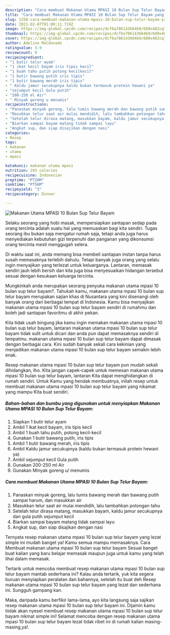 ```yaml
---
description: "Cara membuat Makanan Utama MPASI 10 Bulan Sup Telur Bayam yang enak Untuk Jualan"
title: "Cara membuat Makanan Utama MPASI 10 Bulan Sup Telur Bayam yang enak Untuk Jualan"
slug: 1258-cara-membuat-makanan-utama-mpasi-10-bulan-sup-telur-bayam-yang-enak-untuk-jualan
date: 2021-02-07T01:09:11.719Z
image: https://img-global.cpcdn.com/recipes/dcf6a786143664b9/680x482cq70/makanan-utama-mpasi-10-bulan-sup-telur-bayam-foto-resep-utama.jpg
thumbnail: https://img-global.cpcdn.com/recipes/dcf6a786143664b9/680x482cq70/makanan-utama-mpasi-10-bulan-sup-telur-bayam-foto-resep-utama.jpg
cover: https://img-global.cpcdn.com/recipes/dcf6a786143664b9/680x482cq70/makanan-utama-mpasi-10-bulan-sup-telur-bayam-foto-resep-utama.jpg
author: Adeline Maldonado
ratingvalue: 3.9
reviewcount: 9
recipeingredient:
- "1 butir telur ayam"
- "1 ikat kecil bayam iris tipis kecil"
- "1 buah tahu putih potong kecilkecil"
- "1 butir bawang putih iris tipis"
- "1 butir bawang merah iris tipis"
- " Kaldu jamur secukupnya kaldu bukan termasuk protein hewani ya"
- "sejumput kecil Gula putih"
- "200-250 ml Air"
- " Minyak goreng u menumis"
recipeinstructions:
- "Panaskan minyak goreng, lalu tumis bawang merah dan bawang putih sampai harum, dan masukkan air"
- "Masukkan telur saat air mulai mendidih, lalu tambahkan potongan tahu"
- "Setelah telur dirasa matang, masukkan bayam, kaldu jamur secukupnya dan gula putih sejumput kecil"
- "Biarkan sampai bayam matang tidak sampai layu"
- "Angkat sup, dan siap disajikan dengan nasi"
categories:
- Resep
tags:
- makanan
- utama
- mpasi

katakunci: makanan utama mpasi 
nutrition: 293 calories
recipecuisine: Indonesian
preptime: "PT20M"
cooktime: "PT56M"
recipeyield: "3"
recipecategory: Dinner

---
```



![Makanan Utama MPASI 10 Bulan Sup Telur Bayam](https://img-global.cpcdn.com/recipes/dcf6a786143664b9/680x482cq70/makanan-utama-mpasi-10-bulan-sup-telur-bayam-foto-resep-utama.jpg)

Selaku seorang yang hobi masak, mempersiapkan santapan sedap pada orang tercinta adalah suatu hal yang memuaskan bagi kita sendiri. Tugas seorang ibu bukan saja mengatur rumah saja, tetapi anda juga harus menyediakan kebutuhan gizi terpenuhi dan panganan yang dikonsumsi orang tercinta mesti menggugah selera.

Di waktu  saat ini, anda memang bisa membeli santapan instan tanpa harus susah memasaknya terlebih dahulu. Tetapi banyak juga orang yang selalu ingin menyajikan yang terlezat untuk keluarganya. Lantaran, memasak sendiri jauh lebih bersih dan kita juga bisa menyesuaikan hidangan tersebut sesuai dengan kesukaan keluarga tercinta. 



Mungkinkah anda merupakan seorang penyuka makanan utama mpasi 10 bulan sup telur bayam?. Tahukah kamu, makanan utama mpasi 10 bulan sup telur bayam merupakan sajian khas di Nusantara yang kini disenangi oleh banyak orang dari berbagai tempat di Indonesia. Kamu bisa menyajikan makanan utama mpasi 10 bulan sup telur bayam sendiri di rumahmu dan boleh jadi santapan favoritmu di akhir pekan.

Kita tidak usah bingung jika kamu ingin memakan makanan utama mpasi 10 bulan sup telur bayam, lantaran makanan utama mpasi 10 bulan sup telur bayam tidak sulit untuk dicari dan anda pun dapat memasaknya sendiri di tempatmu. makanan utama mpasi 10 bulan sup telur bayam dapat dimasak dengan berbagai cara. Kini sudah banyak sekali cara kekinian yang menjadikan makanan utama mpasi 10 bulan sup telur bayam semakin lebih enak.

Resep makanan utama mpasi 10 bulan sup telur bayam pun mudah sekali dihidangkan, lho. Kita jangan capek-capek untuk memesan makanan utama mpasi 10 bulan sup telur bayam, lantaran Kita dapat menghidangkan di rumah sendiri. Untuk Kamu yang hendak membuatnya, inilah resep untuk membuat makanan utama mpasi 10 bulan sup telur bayam yang nikamat yang mampu Kita buat sendiri.

<!--inarticleads1-->

##### Bahan-bahan dan bumbu yang digunakan untuk menyiapkan Makanan Utama MPASI 10 Bulan Sup Telur Bayam:

1. Siapkan 1 butir telur ayam
1. Ambil 1 ikat kecil bayam, iris tipis kecil
1. Ambil 1 buah tahu putih, potong kecil-kecil
1. Gunakan 1 butir bawang putih, iris tipis
1. Ambil 1 butir bawang merah, iris tipis
1. Ambil  Kaldu jamur secukupnya (kaldu bukan termasuk protein hewani ya)
1. Ambil sejumput kecil Gula putih
1. Gunakan 200-250 ml Air
1. Gunakan  Minyak goreng u/ menumis




<!--inarticleads2-->

##### Cara membuat Makanan Utama MPASI 10 Bulan Sup Telur Bayam:

1. Panaskan minyak goreng, lalu tumis bawang merah dan bawang putih sampai harum, dan masukkan air
1. Masukkan telur saat air mulai mendidih, lalu tambahkan potongan tahu
1. Setelah telur dirasa matang, masukkan bayam, kaldu jamur secukupnya dan gula putih sejumput kecil
1. Biarkan sampai bayam matang tidak sampai layu
1. Angkat sup, dan siap disajikan dengan nasi




Ternyata resep makanan utama mpasi 10 bulan sup telur bayam yang lezat simple ini mudah banget ya! Kamu semua mampu memasaknya. Cara Membuat makanan utama mpasi 10 bulan sup telur bayam Sesuai banget buat kalian yang baru belajar memasak maupun juga untuk kamu yang telah lihai dalam memasak.

Tertarik untuk mencoba membuat resep makanan utama mpasi 10 bulan sup telur bayam mantab sederhana ini? Kalau anda tertarik, yuk kita segera buruan menyiapkan peralatan dan bahannya, setelah itu buat deh Resep makanan utama mpasi 10 bulan sup telur bayam yang lezat dan sederhana ini. Sungguh gampang kan. 

Maka, daripada kamu berfikir lama-lama, ayo kita langsung saja sajikan resep makanan utama mpasi 10 bulan sup telur bayam ini. Dijamin kamu tiidak akan nyesel membuat resep makanan utama mpasi 10 bulan sup telur bayam nikmat simple ini! Selamat mencoba dengan resep makanan utama mpasi 10 bulan sup telur bayam lezat tidak ribet ini di rumah kalian masing-masing,ya!.

